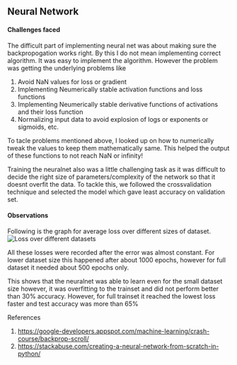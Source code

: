 ## Neural Network

#### Challenges faced
The difficult part of implementing neural net was about making sure the backpropogation works right. 
By this I do not mean implementing correct algorithm. It was easy to implement the algorithm.
However the problem was getting the underlying problems like 
  1. Avoid NaN values for loss or gradient
  2. Implementing Neumerically stable activation functions and loss functions
  3. Implementing Neumerically stable derivative functions of activations and their loss function
  4. Normalizing input data to avoid explosion of logs or exponents or sigmoids, etc.
  
To tacle problems mentioned above, I looked up on how to numerically tweak the values to keep them mathematically same. 
This helped the output of these functions to not reach NaN or infinity!

Training the neuralnet also was a little challenging task as it was difficult to decide the right size of parameters/complexity of the network so that it doesnt overfit the data. To tackle this, we followed the crossvalidation technique and selected the model which gave least accuracy on validation set.

#### Observations
Following is the graph for average loss over different sizes of dataset.
![Loss over different datasets](https://i.ibb.co/vwmf07D/Capture.png)

All these losses were recorded after the error was almost constant. For lower dataset size this happened after about 1000 epochs, however for full dataset it needed about 500 epochs only.

This shows that the neuralnet was able to learn even for the small dataset size however, it was overfitting to the trainset and did not perform better than 30% accuracy. However, for full trainset it reached the lowest loss faster and test accuracy was more than 65%


References
1) https://google-developers.appspot.com/machine-learning/crash-course/backprop-scroll/
2) https://stackabuse.com/creating-a-neural-network-from-scratch-in-python/
